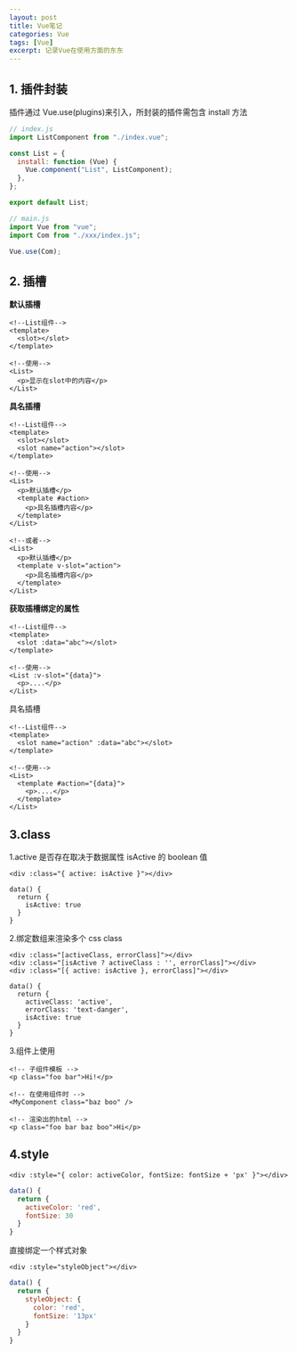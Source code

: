 ```yaml
---
layout: post
title: Vue笔记
categories: Vue
tags: [Vue]
excerpt: 记录Vue在使用方面的东东
---
```


## 1. 插件封装

插件通过 Vue.use(plugins)来引入，所封装的插件需包含 install 方法

```js
// index.js
import ListComponent from "./index.vue";

const List = {
  install: function (Vue) {
    Vue.component("List", ListComponent);
  },
};

export default List;

// main.js
import Vue from "vue";
import Com from "./xxx/index.js";

Vue.use(Com);
```

## 2. 插槽

**默认插槽**

```template
<!--List组件-->
<template>
  <slot></slot>
</template>

<!--使用-->
<List>
  <p>显示在slot中的内容</p>
</List>
```

**具名插槽**

```template
<!--List组件-->
<template>
  <slot></slot>
  <slot name="action"></slot>
</template>

<!--使用-->
<List>
  <p>默认插槽</p>
  <template #action>
    <p>具名插槽内容</p>
  </template>
</List>

<!--或者-->
<List>
  <p>默认插槽</p>
  <template v-slot="action">
    <p>具名插槽内容</p>
  </template>
</List>
```

**获取插槽绑定的属性**

```template
<!--List组件-->
<template>
  <slot :data="abc"></slot>
</template>

<!--使用-->
<List :v-slot="{data}">
  <p>....</p>
</List>
```

具名插槽

```template
<!--List组件-->
<template>
  <slot name="action" :data="abc"></slot>
</template>

<!--使用-->
<List>
  <template #action="{data}">
    <p>....</p>
  </template>
</List>
```

## 3.class

1.active 是否存在取决于数据属性 isActive 的 boolean 值

```template
<div :class="{ active: isActive }"></div>

data() {
  return {
    isActive: true
  }
}
```

2.绑定数组来渲染多个 css class

```template
<div :class="[activeClass, errorClass]"></div>
<div :class="[isActive ? activeClass : '', errorClass]"></div>
<div :class="[{ active: isActive }, errorClass]"></div>

data() {
  return {
    activeClass: 'active',
    errorClass: 'text-danger',
    isActive: true
  }
}
```

3.组件上使用

```template
<!-- 子组件模板 -->
<p class="foo bar">Hi!</p>

<!-- 在使用组件时 -->
<MyComponent class="baz boo" />

<!-- 渲染出的html -->
<p class="foo bar baz boo">Hi</p>
```

## 4.style

```template
<div :style="{ color: activeColor, fontSize: fontSize + 'px' }"></div>
```

```js
data() {
  return {
    activeColor: 'red',
    fontSize: 30
  }
}
```

直接绑定一个样式对象

```template
<div :style="styleObject"></div>
```

```js
data() {
  return {
    styleObject: {
      color: 'red',
      fontSize: '13px'
    }
  }
}
```
